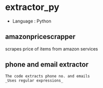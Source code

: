 # extractor_py
- Language : Python
## amazonpricescrapper
scrapes price of items from amazon services
## phone and email extractor
```
The code extracts phone no. and emails
_Uses regular expressions_ 
```
